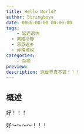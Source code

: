 ```yaml
---
title: Hello World?
author: Boringboys
date: 0000-00-00 00:00:00
tags:
	- 延迟退休
  - 离婚冷静
  - 恶意返乡
  - 异常维权
categories:
	- 杂项
preview: 
description: 这世界真不错！！！
---
```


## 概述
好！！！
<!--more-->

好～～～～！！！
